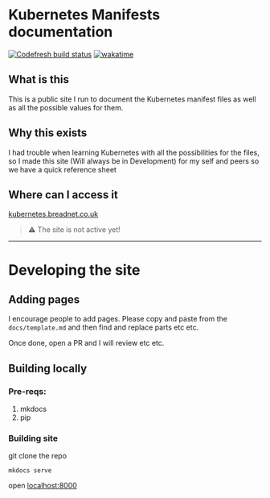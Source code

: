 # Kubernetes Manifests documentation

[![Codefresh build status]( https://g.codefresh.io/api/badges/pipeline/breadnet/Static%20sites%2FKubernetes%20Site?type=cf-2)]( https://g.codefresh.io/public/accounts/breadnet/pipelines/new/632df06584b536311cef3e1b)
[![wakatime](https://wakatime.com/badge/user/befd4d51-df71-4caa-90ba-09a83c0524b0/project/6be1f56d-02cb-4305-8a66-6e36f53a82a9.svg)](https://wakatime.com/badge/user/befd4d51-df71-4caa-90ba-09a83c0524b0/project/6be1f56d-02cb-4305-8a66-6e36f53a82a9)


## What is this

This is a public site I run to document the Kubernetes manifest files as well as all the possible values for them.

## Why this exists

I had trouble when learning Kubernetes with all the possibilities for the files, so I made this site (Will always be in Development)
for my self and peers so we have a quick reference sheet

## Where can I access it

[kubernetes.breadnet.co.uk](https://kubernetes.breadnet.co.uk) 

> :warning: The site is not active yet!

---

# Developing the site

## Adding pages

I encourage people to add pages. Please copy and paste from the `docs/template.md` and then find and replace parts etc etc.

Once done, open a PR and I will review etc etc.

## Building locally

### Pre-reqs:

1. mkdocs
2. pip

### Building site

git clone the repo

`mkdocs serve`

open [localhost:8000](http://localhost:8000)